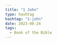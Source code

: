 ```yaml
---
title: "1 John"
type: hashtag
hashtag: "1-john"
date: 2023-06-24
tags:
  - Book of the Bible
---
```


